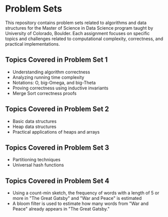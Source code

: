 # Problem Sets
This repository contains problem sets related to algorithms and data structures for the Master of Science in Data Science program taught by University of Colorado, Boulder. Each assignment focuses on specific topics and challenges related to computational complexity, correctness, and practical implementations.

## Topics Covered in Problem Set 1
  - Understanding algorithm correctness
  - Analyzing running time complexity
  - Notations: O, big-Omega, and big-Theta
  - Proving correctness using inductive invariants
  - Merge Sort correctness proofs

## Topics Covered in Problem Set 2
  - Basic data structures
  - Heap data structures
  - Practical applications of heaps and arrays

## Topics Covered in Problem Set 3
  - Partitioning techniques
  - Universal hash functions

## Topics Covered in Problem Set 4
  - Using a count-min sketch, the frequency of words with a length of 5 or more in "The Great Gatsby" and "War and Peace" is estimated
  - A bloom filter is used to estimate how many words from "War and Peace" already appears in "The Great Gatsby."